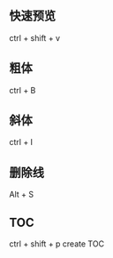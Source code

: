 ## 快速预览
ctrl + shift + v

## 粗体
ctrl + B

## 斜体
ctrl + I

## 删除线
Alt + S

## TOC
ctrl + shift + p
create TOC